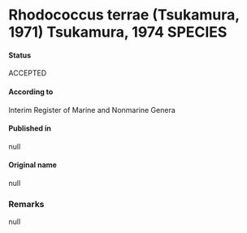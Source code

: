 # Rhodococcus terrae (Tsukamura, 1971) Tsukamura, 1974 SPECIES

#### Status
ACCEPTED

#### According to
Interim Register of Marine and Nonmarine Genera

#### Published in
null

#### Original name
null

### Remarks
null